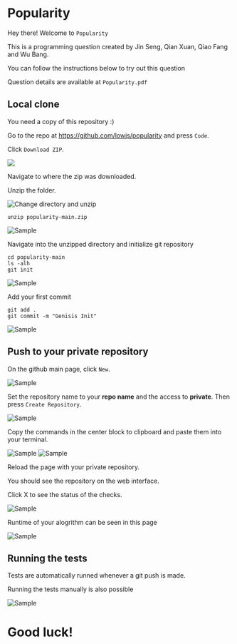 # Popularity

Hey there!
Welcome to ` Popularity ` 

This is a programming question created by Jin Seng, Qian Xuan, Qiao Fang and Wu Bang. 

You can follow the instructions below to try out this question

Question details are available at `Popularity.pdf`

## Local clone 
You need a copy of this repository :)

Go to the repo at https://github.com/lowjs/popularity and press `Code`.


Click `Download ZIP`.

![ ](https://github.com/lowjs/popularity/blob/main/resource/11.png?raw=true)

Navigate to where the zip was downloaded.

Unzip the folder.

![Change directory and unzip](https://github.com/lowjs/popularity/blob/main/resource/2.png?raw=true)

```
unzip popularity-main.zip
```

![Sample](https://github.com/lowjs/popularity/blob/main/resource/3.png?raw=true)

Navigate into the unzipped directory and initialize git repository

```
cd popularity-main
ls -alh
git init
```

![Sample](https://github.com/lowjs/popularity/blob/main/resource/4.png?raw=true)

Add your first commit

```
git add .
git commit -m "Genisis Init"
```
![Sample](https://github.com/lowjs/popularity/blob/main/resource/5.png?raw=true)

## Push to your private repository

On the github main page, click `New`.

![Sample](https://github.com/lowjs/popularity/blob/main/resource/6.png?raw=true)

Set the repository name to your **repo name** and the access to **private**. Then press `Create Repository`.

![Sample](https://github.com/lowjs/popularity/blob/main/resource/7.png?raw=true)

Copy the commands in the center block to clipboard and paste them into your terminal.

![Sample](https://github.com/lowjs/popularity/blob/main/resource/8.png?raw=true)
![Sample](https://github.com/lowjs/popularity/blob/main/resource/9.png?raw=true)

Reload the page with your private repository. 

You should see the repository on the web interface.

Click X to see the status of the checks.

![Sample](https://github.com/lowjs/popularity/blob/main/resource/10.png?raw=true)

Runtime of your alogrithm can be seen in this page

![Sample](https://github.com/lowjs/popularity/blob/main/resource/time.png?raw=true)


## Running the tests
Tests are automatically runned whenever a git push is made. 

Running the tests manually is also possible

![Sample](https://github.com/lowjs/popularity/blob/main/resource/success.png?raw=true)

# Good luck!

